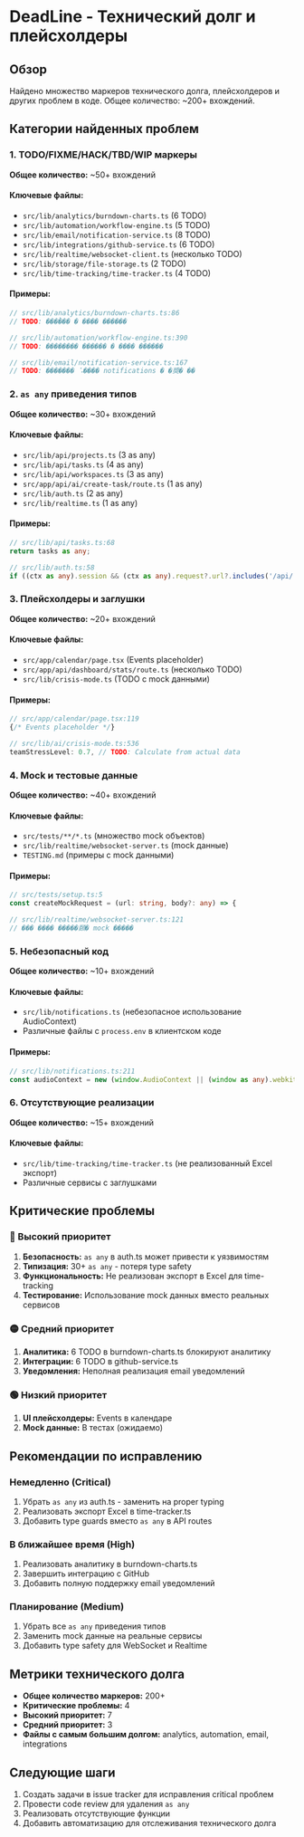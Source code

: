 # DeadLine - Технический долг и плейсхолдеры

## Обзор
Найдено множество маркеров технического долга, плейсхолдеров и других проблем в коде. Общее количество: ~200+ вхождений.

## Категории найденных проблем

### 1. TODO/FIXME/HACK/TBD/WIP маркеры
**Общее количество:** ~50+ вхождений

#### Ключевые файлы:
- `src/lib/analytics/burndown-charts.ts` (6 TODO)
- `src/lib/automation/workflow-engine.ts` (5 TODO)
- `src/lib/email/notification-service.ts` (8 TODO)
- `src/lib/integrations/github-service.ts` (6 TODO)
- `src/lib/realtime/websocket-client.ts` (несколько TODO)
- `src/lib/storage/file-storage.ts` (2 TODO)
- `src/lib/time-tracking/time-tracker.ts` (4 TODO)

#### Примеры:
```typescript
// src/lib/analytics/burndown-charts.ts:86
// TODO: ���࠭��� � ���� ������

// src/lib/automation/workflow-engine.ts:390
// TODO: �������� ������ � ���� ������

// src/lib/email/notification-service.ts:167
// TODO: ������� ⠡���� notifications � �奬� ��
```

### 2. `as any` приведения типов
**Общее количество:** ~30+ вхождений

#### Ключевые файлы:
- `src/lib/api/projects.ts` (3 as any)
- `src/lib/api/tasks.ts` (4 as any)
- `src/lib/api/workspaces.ts` (3 as any)
- `src/app/api/ai/create-task/route.ts` (1 as any)
- `src/lib/auth.ts` (2 as any)
- `src/lib/realtime.ts` (1 as any)

#### Примеры:
```typescript
// src/lib/api/tasks.ts:68
return tasks as any;

// src/lib/auth.ts:58
if ((ctx as any).session && (ctx as any).request?.url?.includes('/api/')) {
```

### 3. Плейсхолдеры и заглушки
**Общее количество:** ~20+ вхождений

#### Ключевые файлы:
- `src/app/calendar/page.tsx` (Events placeholder)
- `src/app/api/dashboard/stats/route.ts` (несколько TODO)
- `src/lib/crisis-mode.ts` (TODO с mock данными)

#### Примеры:
```typescript
// src/app/calendar/page.tsx:119
{/* Events placeholder */}

// src/lib/ai/crisis-mode.ts:536
teamStressLevel: 0.7, // TODO: Calculate from actual data
```

### 4. Mock и тестовые данные
**Общее количество:** ~40+ вхождений

#### Ключевые файлы:
- `src/tests/**/*.ts` (множество mock объектов)
- `src/lib/realtime/websocket-server.ts` (mock данные)
- `TESTING.md` (примеры с mock данными)

#### Примеры:
```typescript
// src/tests/setup.ts:5
const createMockRequest = (url: string, body?: any) => {

// src/lib/realtime/websocket-server.ts:121
// ��� ���� �����頥� mock �����
```

### 5. Небезопасный код
**Общее количество:** ~10+ вхождений

#### Ключевые файлы:
- `src/lib/notifications.ts` (небезопасное использование AudioContext)
- Различные файлы с `process.env` в клиентском коде

#### Примеры:
```typescript
// src/lib/notifications.ts:211
const audioContext = new (window.AudioContext || (window as any).webkitAudioContext)();
```

### 6. Отсутствующие реализации
**Общее количество:** ~15+ вхождений

#### Ключевые файлы:
- `src/lib/time-tracking/time-tracker.ts` (не реализованный Excel экспорт)
- Различные сервисы с заглушками

## Критические проблемы

### 🔴 Высокий приоритет
1. **Безопасность:** `as any` в auth.ts может привести к уязвимостям
2. **Типизация:** 30+ `as any` - потеря type safety
3. **Функциональность:** Не реализован экспорт в Excel для time-tracking
4. **Тестирование:** Использование mock данных вместо реальных сервисов

### 🟡 Средний приоритет
1. **Аналитика:** 6 TODO в burndown-charts.ts блокируют аналитику
2. **Интеграции:** 6 TODO в github-service.ts
3. **Уведомления:** Неполная реализация email уведомлений

### 🟢 Низкий приоритет
1. **UI плейсхолдеры:** Events в календаре
2. **Mock данные:** В тестах (ожидаемо)

## Рекомендации по исправлению

### Немедленно (Critical)
1. Убрать `as any` из auth.ts - заменить на proper typing
2. Реализовать экспорт Excel в time-tracker.ts
3. Добавить type guards вместо `as any` в API routes

### В ближайшее время (High)
1. Реализовать аналитику в burndown-charts.ts
2. Завершить интеграцию с GitHub
3. Добавить полную поддержку email уведомлений

### Планирование (Medium)
1. Убрать все `as any` приведения типов
2. Заменить mock данные на реальные сервисы
3. Добавить type safety для WebSocket и Realtime

## Метрики технического долга

- **Общее количество маркеров:** 200+
- **Критические проблемы:** 4
- **Высокий приоритет:** 7
- **Средний приоритет:** 3
- **Файлы с самым большим долгом:** analytics, automation, email, integrations

## Следующие шаги

1. Создать задачи в issue tracker для исправления critical проблем
2. Провести code review для удаления `as any`
3. Реализовать отсутствующие функции
4. Добавить автоматизацию для отслеживания технического долга
